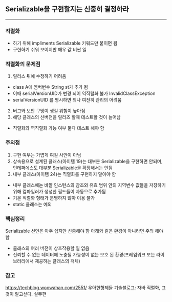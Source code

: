 ## Serializable을 구현할지는 신중히 결정하라
---
### 직렬화
- 하기 위해 impliments Serializable 키워드만 붙이면 됨
- 구현하기 쉬워 보이지만 매우 값 비싼 일

### 직렬화의 문제점
1. 릴리스 뒤에 수정하기 어려움
- class A에 멤버변수 String st가 추가 됨
- 이때 serialVersionUID가 변경 되어 역직렬화 불가 InvalidClassException 
- serialVersionUID 를 명시하면 되나 여전히 관리의 어려움 
2. 버그와 보안 구멍이 생길 위험이 높아짐
3. 해당 클래스의 신버전을 릴리즈 할때 테스트할 것이 늘어남
- 직렬화와 역직렬화 가능 여부 둘다 테스트 해야 함

### 주의점
1. 구현 여부는 가볍게 여길 사안이 아님
2. 상속용으로 설계된 클래스(아이템 19)는 대부분 Serializable을 구현하면 안되며, 인테퍼에스도 대부분 Serializable을 확장해서는 안됨
3. 내부 클래스(아이템 24)는 직렬화를 구현하지 말아야 함
- 내부 클래스에는 바깥 인스턴스의 참조와 유효 범위 안의 지역변수 값들을 저장하기 위해 컴파일러가 생성한 필드들이 자동으로 추가됨
- 기본 직렬화 형태가 분명하지 않아 이용 불가
- static 클래스는 예외

### 핵심정리
Serializable 선언은 아주 쉽지만 신중해야 함
아래와 같은 환경이 아니라면 주의 해야 함
- 클래스의 여러 버전이 상호작용할 일 없음
- 신뢰할 수 없는 데이터에 노춛될 가능성이 없는 보호 된 환경(프레임워크 또는 라이브러리에서 제공하는 클래스의 객체)


### 참고
https://techblog.woowahan.com/2551/ 우아한형제들 기술블로그: 자바 직렬화, 그것이 알고싶다. 실무편
